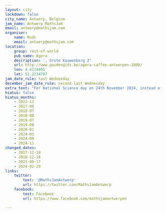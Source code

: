 ```yaml
---
layout: city
lockdown: false
city_name: Antwerp, Belgium
jam_name: Antwerp MathsJam
email: antwerp@mathsjam.com
organiser:
    name: Rudi
    email: antwerp@mathsjam.com
location:
    group: rest-of-world
    pub_name: Agora
    description: ', Grote Kauwenberg 2'
    url: http://www.goudengids.be/agora-caffee-antwerpen-2000/
    lon: 4.4114405
    lat: 51.2234707
jam_date_rule: last Wednesday
december_jam_date_rule: second-last Wednesday
extra_text: "For National Science day on 24th November 2024, instead of our usual November Jam we'll be running a MathsJam from 10 am to 2 pm in the Antwerp Zoo. For more information, contact the organisers using the details above."
hiatus: false
hiatus_months:
    - 2022-12
    - 2017-08
    - 2018-07
    - 2018-08
    - 2019-07
    - 2019-08
    - 2020-01
    - 2024-03
    - 2024-09
    - 2024-11
changed_dates:
    - 2017-12-19
    - 2018-12-18
    - 2023-09-17
    - 2024-02-29
links:
    twitter:
        text: '@MathsJamAntwerp'
        url: https://twitter.com/MathsJamAntwerp
    facebook:
        text: Facebook
        url: https://www.facebook.com/mathsjamantwerpen

---
```


